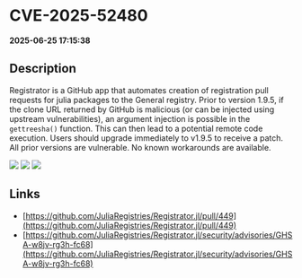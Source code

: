 # CVE-2025-52480

**2025-06-25 17:15:38**

## Description
Registrator is a GitHub app that automates creation of registration pull requests for julia packages to the General registry. Prior to version 1.9.5, if the clone URL returned by GitHub is malicious (or can be injected using upstream vulnerabilities), an argument injection is possible in the `gettreesha()` function. This can then lead to a potential remote code execution. Users should upgrade immediately to v1.9.5 to receive a patch. All prior versions are vulnerable. No known workarounds are available.

![](https://img.shields.io/static/v1?label=Score&message=8.1&color=red)
![](https://img.shields.io/static/v1?label=Severity&message=HIGH&color=red)
![](https://img.shields.io/static/v1?label=CWE&message=SQL&color=green)

## Links
- [https://github.com/JuliaRegistries/Registrator.jl/pull/449](https://github.com/JuliaRegistries/Registrator.jl/pull/449)
- [https://github.com/JuliaRegistries/Registrator.jl/security/advisories/GHSA-w8jv-rg3h-fc68](https://github.com/JuliaRegistries/Registrator.jl/security/advisories/GHSA-w8jv-rg3h-fc68)

